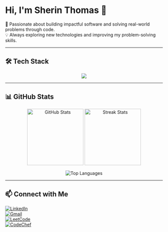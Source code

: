 # Hi, I'm Sherin Thomas 👋  

🚀 Passionate about building impactful software and solving real-world problems through code.  
💡 Always exploring new technologies and improving my problem-solving skills.  

---

## 🛠️ Tech Stack  

<p align="center">
  <img src="https://skillicons.dev/icons?i=html,css,javascript,typescript,react,nodejs,express,mongodb,python,java,c,cpp,git,github,vscode,figma" />
</p>

---

## 📊 GitHub Stats  

<p align="center">
  <img src="https://github-readme-stats.vercel.app/api?username=Sherin-2711&theme=tokyonight&hide_border=false&include_all_commits=false&count_private=false" alt="GitHub Stats" height="180em"/>
  <img src="https://streak-stats.demolab.com?user=Sherin-2711&theme=tokyonight&hide_border=false" alt="Streak Stats" height="180em"/>
</p>
<p align="center">
  <img src="https://github-readme-stats.vercel.app/api/top-langs/?username=Sherin-2711&theme=tokyonight&hide_border=false&include_all_commits=false&count_private=false&layout=compact" alt="Top Languages"/>
</p>

---

## 📫 Connect with Me  

[![LinkedIn](https://img.shields.io/badge/-LinkedIn-0077B5?style=for-the-badge&logo=linkedin&logoColor=fff)](https://linkedin.com/in/sherinthomas)  
[![Gmail](https://img.shields.io/badge/-Gmail-EA4335?style=for-the-badge&logo=gmail&logoColor=fff)](mailto:sherinthomas@gmail.com)  
[![LeetCode](https://img.shields.io/badge/-LeetCode-FFA116?style=for-the-badge&logo=leetcode&logoColor=fff)](https://leetcode.com/u/sherinthomas)  
[![CodeChef](https://img.shields.io/badge/-CodeChef-5B4638?style=for-the-badge&logo=codechef&logoColor=fff)](https://www.codechef.com/users/sherinthomas)  
